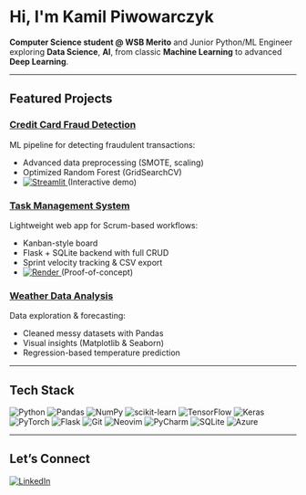 # Hi, I'm Kamil Piwowarczyk

**Computer Science student @ WSB Merito** and Junior Python/ML Engineer exploring **Data Science**, **AI**, from classic **Machine Learning** to advanced **Deep Learning**.

---

## Featured Projects

### [Credit Card Fraud Detection](https://github.com/kamil7133/fraud_detection)
ML pipeline for detecting fraudulent transactions:
- Advanced data preprocessing (SMOTE, scaling)
- Optimized Random Forest (GridSearchCV)
- [![Streamlit](https://img.shields.io/badge/Streamlit-%23FE4B4B.svg?style=for-the-badge&logo=streamlit&logoColor=white)
](https://huggingface.co/spaces/kamil713/fraud_detection) (Interactive demo)

### [Task Management System](https://github.com/kamil7133/task_management_system)
Lightweight web app for Scrum-based workflows:
- Kanban-style board
- Flask + SQLite backend with full CRUD
- Sprint velocity tracking & CSV export
- [![Render](https://img.shields.io/badge/Render-%46E3B7.svg?style=for-the-badge&logo=render&logoColor=white)
](https://task-management-system-cdtw.onrender.com/projects/kanban) (Proof-of-concept)

### [Weather Data Analysis](https://github.com/kamil7133/Weather_Data_Analysis_with_Pandas_Matplotlib_and_Seaborn)
Data exploration & forecasting:
- Cleaned messy datasets with Pandas
- Visual insights (Matplotlib & Seaborn)
- Regression-based temperature prediction

---

## Tech Stack

![Python](https://img.shields.io/badge/python-3670A0?style=for-the-badge&logo=python&logoColor=ffdd54) ![Pandas](https://img.shields.io/badge/pandas-%23150458.svg?style=for-the-badge&logo=pandas&logoColor=white) ![NumPy](https://img.shields.io/badge/numpy-%23013243.svg?style=for-the-badge&logo=numpy&logoColor=white) ![scikit-learn](https://img.shields.io/badge/scikit--learn-%23F7931E.svg?style=for-the-badge&logo=scikit-learn&logoColor=white) ![TensorFlow](https://img.shields.io/badge/TensorFlow-%23FF6F00.svg?style=for-the-badge&logo=TensorFlow&logoColor=white) ![Keras](https://img.shields.io/badge/Keras-%23D00000.svg?style=for-the-badge&logo=Keras&logoColor=white) ![PyTorch](https://img.shields.io/badge/PyTorch-%23EE4C2C.svg?style=for-the-badge&logo=PyTorch&logoColor=white) ![Flask](https://img.shields.io/badge/flask-%23000.svg?style=for-the-badge&logo=flask&logoColor=white) ![Git](https://img.shields.io/badge/git-%23F05033.svg?style=for-the-badge&logo=git&logoColor=white) ![Neovim](https://img.shields.io/badge/NeoVim-%2357A143.svg?&style=for-the-badge&logo=neovim&logoColor=white) ![PyCharm](https://img.shields.io/badge/pycharm-143?style=for-the-badge&logo=pycharm&logoColor=black&color=black&labelColor=green) ![SQLite](https://img.shields.io/badge/sqlite-%2307405e.svg?style=for-the-badge&logo=sqlite&logoColor=white) ![Azure](https://img.shields.io/badge/azure-%230072C6.svg?style=for-the-badge&logo=microsoftazure&logoColor=white) 

---

## Let’s Connect
[![LinkedIn](https://img.shields.io/badge/linkedin-%230077B5.svg?style=for-the-badge&logo=linkedin&logoColor=white)
](https://www.linkedin.com/in/kamil-piwowarczyk-6ba839322/)
